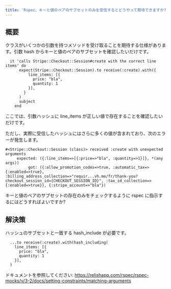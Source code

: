 ```yaml
---
title: 'Rspec、キーと値のペアのサブセットのみを受信するとどうやって期待できますか?'
---
```


## 概要
クラスがいくつかの引数を持つメソッドを受け取ることを期待する仕様があります。引数 hash からキーと値のペアのサブセットを確認したいだけです。

```
  it 'calls Stripe::Checkout::Session#create with the correct line items' do
      expect(Stripe::Checkout::Session).to receive(:create).with({
          line_items: [{
            price: "bla",
            quantity: 1
          }],
        }
      )
      subject
    end

```
ここでは、引数ハッシュに line_items が正しい値で存在することを確認したいだけです。

ただし、実際に受信したハッシュにはさらに多くの値が含まれており、次のエラーが発生します。

```
#<Stripe::Checkout::Session (class)> received :create with unexpected arguments
     expected: ({:line_items=>[{:price=>"bla", :quantity=>1}]}, *(any args))
          got: ({:allow_promotion_codes=>true, :automatic_tax=>{:enabled=>true}, :billing_address_collection=>"requir...vh.me/fr/thank-you?checkout_session_id={CHECKOUT_SESSION_ID}", :tax_id_collection=>{:enabled=>true}}, {:stripe_account=>"bla"})

```
キーと値のペアのサブセットの存在のみをチェックするように rspec に指示するにはどうすればよいですか?

## 解決策
ハッシュのサブセットと一致する hash_include が必要です。

```
  ...to receive(:create).with(hash_including(
    line_items: [{
      price: "bla",
      quantity: 1
    }],
  )

```
ドキュメントを参照してください: https://relishapp.com/rspec/rspec-mocks/v/3-2/docs/setting-constraints/matching-arguments

